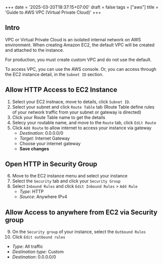 +++
date = '2025-03-20T18:37:15+07:00'
draft = false
tags = ["aws"]
title = 'Guide to AWS VPC (Virtual Private Cloud)'
+++

## Intro

VPC or Virtual Private Cloud is an isolated internal network on AWS environment. When creating Amazon EC2, the default VPC will be created and attached to the instance.

For production, you must create custom VPC and do not use the default.

To access VPC, you can use the AWS console. Or, you can access through the EC2 instance detail, in the `Subnet ID` section.

## Allow HTTP Access to EC2 Instance

1. Select your EC2 instnace, move to details, click `Subnet ID`.
2. Select your subnet and click `Route Table` tab (Route Table define rules of your network traffic from your subnet or gateway is directed)
3. Click your Route Table name to get the details
4. Selecy your routable name, and move to the `Route` tab, click `Edit Route`
5. Click `Add Route` to allow internet to access your instance via gateway
   * _Destination_: 0.0.0.0/0
   * _Target_: Internet Gateway
   * Choose your internet gateway
   * **Save changes**

## Open HTTP in Security Group

6. Move to the EC2 instance menu and select your instance
7. Select the `Security` tab and click your `Security Group`
8. Select `Inbound Rules` and click `Edit Inbound Rules` > `Add Rule`
   * _Type_: HTTP
   * _Source_: Anywhere IPv4

## Allow Access to anywhere from EC2 via Security group

9. On the `Security group` of your instance, select the `Outbound Rules`
10. Click `Edit outbound rules`

* _Type_: All traffic
* _Destination type_: Custom
* _Destination_: 0.0.0.0/0
